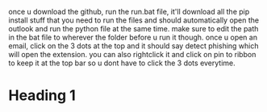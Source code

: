 once u download the github, run the run.bat file, it'll download all the pip install stuff that you need to run the files and should automatically open the outlook and run the python file at the same time. make sure to edit the path in the bat file to wherever the folder before u run it though. once u open an email, click on the 3 dots at the top and it should say detect phishing which will open the extension. you can also rightclick it and click on pin to ribbon to keep it at the top bar so u dont have to click the 3 dots everytime.

# Heading 1 #